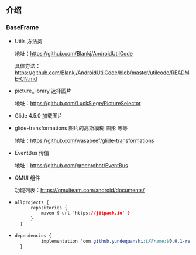 ## 介绍
### BaseFrame
* Utils 方法类

  地址：https://github.com/Blankj/AndroidUtilCode

  具体方法：https://github.com/Blankj/AndroidUtilCode/blob/master/utilcode/README-CN.md

* picture_library 选择图片

  地址：https://github.com/LuckSiege/PictureSelector

* Glide 4.5.0 加载图片

* glide-transformations 图片的高斯模糊 圆形 等等

  地址：https://github.com/wasabeef/glide-transformations

* EventBus  传值

  地址：https://github.com/greenrobot/EventBus

* QMUI 组件

  功能列表：https://qmuiteam.com/android/documents/

* ```css
  allprojects {
  		repositories {
  			maven { url 'https://jitpack.io' }
  		}
  	}
  ```

* ```css
  dependencies {
  	        implementation 'com.github.yundequanshi:LXFrame:V0.0.1-release'
  	}
  ```

